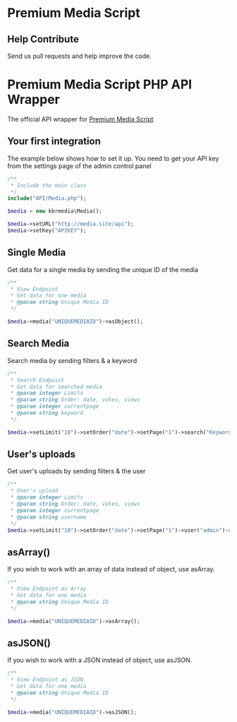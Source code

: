 Premium Media Script
========================

## Help Contribute
Send us pull requests and help improve the code.

# Premium Media Script PHP API Wrapper

The official API wrapper for [Premium Media Script](https://gempixel.com/demo/media)

## Your first integration
The example below shows how to set it up. You need to get your API key from the settings page of the admin control panel

```php
/**
 * Include the main class
 */
include("API/Media.php");

$media = new kbrmedia\Media();

$media->setURL("http://media.site/api");
$media->setKey("APIKEY");
```
## Single Media
Get data for a single media by sending the unique ID of the media

```php
/**
 * View Endpoint
 * Get data for one media
 * @param string Unique Media ID
 */

$media->media("UNIQUEMEDIAID")->asObject();
```
## Search Media
Search media by sending filters & a keyword

```php
/**
 * Search Endpoint
 * Get data for searched media
 * @param integer Limits
 * @param string Order: date, votes, views
 * @param integer currentpage
 * @param string keyword
 */

$media->setLimit("10")->setOrder("date")->setPage("1")->search("Keyword")->asObject();
```

## User's uploads
Get user's uploads by sending filters & the user 

```php
/**
 * User's upload
 * @param integer Limits
 * @param string Order: date, votes, views
 * @param integer currentpage
 * @param string username
 */
$media->setLimit("10")->setOrder("date")->setPage("1")->user("admin")->asObject();
```

## asArray()
If you wish to work with an array of data instead of object, use asArray.

```php
/**
 * View Endpoint as Array
 * Get data for one media
 * @param string Unique Media ID
 */

$media->media("UNIQUEMEDIAID")->asArray();
```


## asJSON()
If you wish to work with a JSON instead of object, use asJSON.

```php
/**
 * View Endpoint as JSON
 * Get data for one media
 * @param string Unique Media ID
 */

$media->media("UNIQUEMEDIAID")->asJSON();
```
